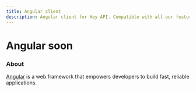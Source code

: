 ```yaml
---
title: Angular client
description: Angular client for Hey API. Compatible with all our features.
---
```


# Angular <span data-soon>soon</span>

<FeatureStatus issueNumber=1072 name="Angular" />

### About

[Angular](https://angular.dev/) is a web framework that empowers developers to build fast, reliable applications.

<!--@include: ../../partials/sponsors.md-->
